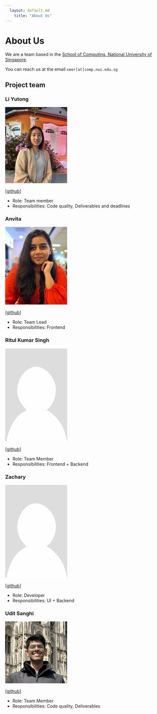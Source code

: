 ```yaml
---
  layout: default.md
    title: "About Us"
---
```


# About Us

We are a team based in the [School of Computing, National University of Singapore](http://www.comp.nus.edu.sg).

You can reach us at the email `seer[at]comp.nus.edu.sg`

## Project team

### Li Yutong

<img src="images/yu7ong.png" width="200px">

[[github](http://github.com/yu7ong)]

* Role: Team member
* Responsibilities: Code quality, Deliverables and deadlines

### Anvita

<img src="images/anvita2110.png" width="200px">

[[github](https://github.com/johnhttps://github.com/Anvita2110)]

* Role: Team Lead
* Responsibilities: Frontend

### Ritul Kumar Singh

<img src="images/ritulkrsingh.png" width="200px">

[[github](http://github.com/ritulkrsingh)]

* Role: Team Member
* Responsibilities: Frontend + Backend

### Zachary

<img src="images/zacharyxzz.png" width="200px">

[[github](http://github.com/zacharyxzz)]

* Role: Developer
* Responsibilities: UI + Backend

### Udit Sanghi

<img src="images/t1dus.png" width="200px">

[[github](https://github.com/T1duS)]

* Role: Team Member
* Responsibilities: Code quality, Deliverables
